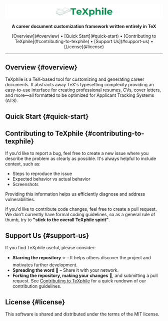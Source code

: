 <div align="center">
  <img src="Documents/Image/TeXphile_logo.png" alt="Logo" />
</div>

<p align="center">
  <strong>A career document customization framework written entirely in TeX</strong>
</p>

<p align="center">
  [Overview](#overview) • [Quick Start](#quick-start) • [Contributing to TeXphile](#contributing-to-texphile) • [Support Us](#support-us) • [License](#license)
</p>

---

## Overview {#overview}
TeXphile is a TeX-based tool for customizing and generating career documents. It abstracts away TeX's typesetting complexity providing an easy-to-use interface for creating professional resumes, CVs, cover letters, and more—all formatted to be optimized for Applicant Tracking Systems (ATS).

## Quick Start {#quick-start}

## Contributing to TeXphile {#contributing-to-texphile}
If you'd like to report a bug, feel free to create a new issue where you describe the problem as clearly as possible. It's always helpful to include context, such as:  
- Steps to reproduce the issue  
- Expected behavior vs actual behavior  
- Screenshots  

Providing this information helps us efficiently diagnose and address vulnerabilities.  

If you'd like to contribute code changes, feel free to create a pull request. We don't currently have formal coding guidelines, so as a general rule of thumb, try to **"stick to the overall TeXphile spirit"**. 

## Support Us {#support-us}
If you find TeXphile useful, please consider:  
- **Starring the repository** ⭐ – It helps others discover the project and motivates further development.  
- **Spreading the word** 📢 – Share it with your network.  
- **Forking the repository, making your changes** 🔧, and submitting a pull request. See [Contributing to TeXphile](#contributing-to-texphile) for a quick rundown of our contribution guidelines.

## License {#license}
This software is shared and distributed under the terms of the MIT license.